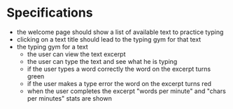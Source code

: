 Specifications
==============

- the welcome page should show a list of available text to practice typing
- clicking on a text title should lead to the typing gym for that text
- the typing gym for a text 
  - the user can view the text excerpt 
  - the user can type the text and see what he is typing
  - if the user types a word correctly the word on the excerpt turns
    green
  - if the user makes a type error the word on the excerpt turns red
  - when the user completes the excerpt "words per minute" and "chars
    per minutes" stats are shown
